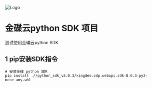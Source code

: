 ![Logo](https://dev-to-uploads.s3.amazonaws.com/uploads/articles/th5xamgrr6se0x5ro4g6.png)

# 金碟云python SDK 项目

测试使用金碟云python SDK

## 1 pip安装SDK指令

```shell
# 安装金碟 python SDK
pip install .//python_sdk_v8.0.3/kingdee.cdp.webapi.sdk-8.0.3-py3-none-any.whl 
```
